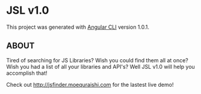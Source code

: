 # JSL v1.0

This project was generated with [Angular CLI](https://github.com/angular/angular-cli) version 1.0.1.

## ABOUT

Tired of searching for JS Libraries? Wish you could find them all at once? Wish you had a list of all your libraries and API's? Well JSL v1.0 will help you accomplish that!

Check out http://jsfinder.moequraishi.com for the lastest live demo!
